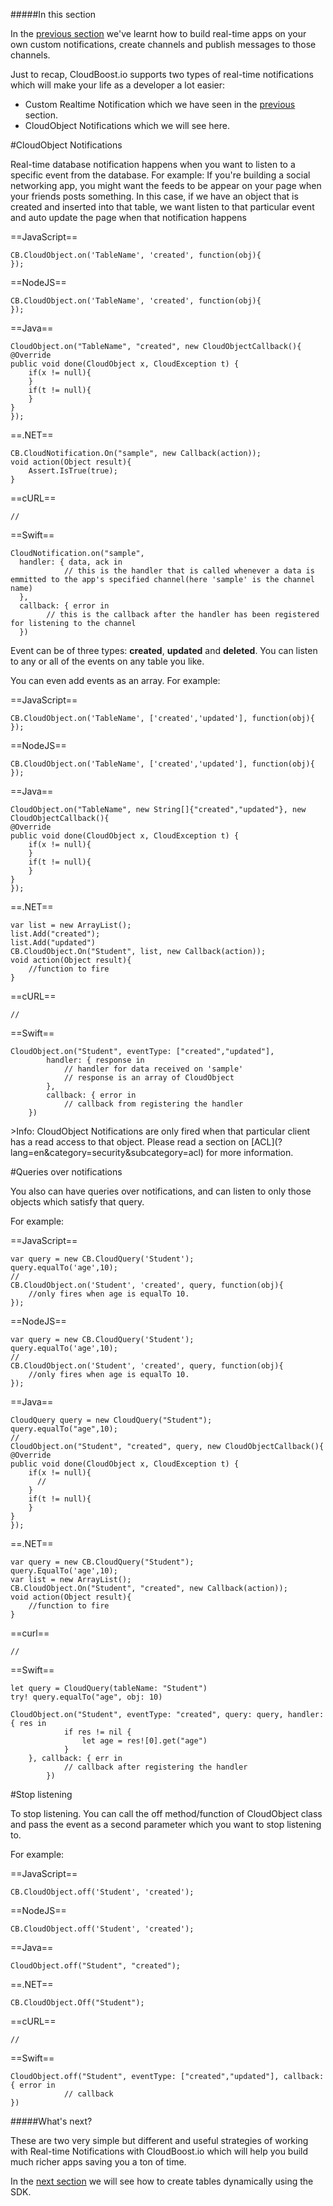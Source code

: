 #####In this section

In the [previous section](?lang=en&category=realtime&subcategory=customnotifications) we've learnt how to build real-time apps on your own custom notifications, create channels and publish messages to those channels.

Just to recap, CloudBoost.io supports two types of real-time notifications which will make your life as a developer a lot easier:

* Custom Realtime Notification which we have seen in the [previous](?lang=en&category=realtime&subcategory=customnotifications) section.
* CloudObject Notifications which we will see here.

#CloudObject Notifications

Real-time database notification happens when you want to listen to a specific event from the database. For example: If you're building a social networking app, you might want the feeds to be appear on your page when your friends posts something. In this case, if we have an object that is created and inserted into that table, we want listen to that particular event and auto update the page when that notification happens

==JavaScript==
<span class="js-lines" data-query="create">
```
CB.CloudObject.on('TableName', 'created', function(obj){
});
```
</span>

==NodeJS==
<span class="nodejs-lines" data-query="create">
```
CB.CloudObject.on('TableName', 'created', function(obj){
});
```
</span>

==Java==
<span class="java-lines" data-query="create">
```
CloudObject.on("TableName", "created", new CloudObjectCallback(){
@Override
public void done(CloudObject x, CloudException t) {
	if(x != null){
	}
	if(t != null){
	}
}
});
```
</span>

==.NET==
<span class="dotnet-lines" data-query="create">
```
CB.CloudNotification.On("sample", new Callback(action));
void action(Object result){
    Assert.IsTrue(true);
}
```
</span>

==cURL==
<span class="curl-lines" data-query="create">
```
//
```
</span>


==Swift==
<span class="ios-lines" data-query="create">
```
CloudNotification.on("sample",  
  handler: { data, ack in
			// this is the handler that is called whenever a data is emmitted to the app's specified channel(here 'sample' is the channel name)
  },
  callback: { error in
		// this is the callback after the handler has been registered for listening to the channel			
  })
```
</span>

Event can be of three types: **created**, **updated** and **deleted**. You can listen to any or all of the events on any table you like.

You can even add events as an array. For example:

==JavaScript==
<span class="js-lines" data-query="createupdate">
```
CB.CloudObject.on('TableName', ['created','updated'], function(obj){
});
```
</span>

==NodeJS==
<span class="nodejs-lines" data-query="createupdate">
```
CB.CloudObject.on('TableName', ['created','updated'], function(obj){
});
```
</span>

==Java==
<span class="java-lines" data-query="createupdate">
```
CloudObject.on("TableName", new String[]{"created","updated"}, new CloudObjectCallback(){
@Override
public void done(CloudObject x, CloudException t) {
	if(x != null){
	}
	if(t != null){
	}
}
});
```
</span>

==.NET==
<span class="dotnet-lines" data-query="createupdate">
```
var list = new ArrayList();
list.Add("created");
list.Add("updated")
CB.CloudObject.On("Student", list, new Callback(action));
void action(Object result){
    //function to fire
}
```
</span>

==cURL==
<span class="curl-lines" data-query="createupdate">
```
//
```
</span>

==Swift==
<span class="ios-lines" data-query="create">
```
CloudObject.on("Student", eventType: ["created","updated"],
		handler: { response in
			// handler for data received on 'sample'
			// response is an array of CloudObject			
		},
		callback: { error in
			// callback from registering the handler			
    })
```
</span>
>Info: CloudObject Notifications are only fired when that particular client has a read access to that object. Please read a section on [ACL](?lang=en&category=security&subcategory=acl) for more information.


#Queries over notifications

You also can have queries over notifications, and can listen to only those objects which satisfy that query.

For example:

==JavaScript==
<span class="js-lines" data-query="query">
```
var query = new CB.CloudQuery('Student');
query.equalTo('age',10);
//
CB.CloudObject.on('Student', 'created', query, function(obj){
	//only fires when age is equalTo 10.
});
```
</span>

==NodeJS==
<span class="nodejs-lines" data-query="query">
```
var query = new CB.CloudQuery('Student');
query.equalTo('age',10);
//
CB.CloudObject.on('Student', 'created', query, function(obj){
	//only fires when age is equalTo 10.
});
```
</span>

==Java==
<span class="java-lines" data-query="query">
```
CloudQuery query = new CloudQuery("Student");
query.equalTo("age",10);
//
CloudObject.on("Student", "created", query, new CloudObjectCallback(){
@Override
public void done(CloudObject x, CloudException t) {
	if(x != null){
	  //
	}
	if(t != null){
	}
}
});
```
</span>

==.NET==
<span class="dotnet-lines" data-query="query">
```
var query = new CB.CloudQuery("Student");
query.EqualTo('age',10);  
var list = new ArrayList();
CB.CloudObject.On("Student", "created", new Callback(action));
void action(Object result){
    //function to fire
}
```
</span>

==curl==
<span class="curl-lines" data-query="query">
```
//
```
</span>

==Swift==
<span class="ios-lines" data-query="create">
```
let query = CloudQuery(tableName: "Student")
try! query.equalTo("age", obj: 10)

CloudObject.on("Student", eventType: "created", query: query, handler: { res in
			if res != nil {
				let age = res![0].get("age")    
			}
    }, callback: { err in
			// callback after registering the handler
		})
```
</span>

#Stop listening

To stop listening. You can call the <span class="tut-snippet"> off</span> method/function of CloudObject class and pass the event as a second parameter which you want to stop listening to.

For example:

==JavaScript==
<span class="js-lines" data-query="off">
```
CB.CloudObject.off('Student', 'created');
```
</span>

==NodeJS==
<span class="nodejs-lines" data-query="off">
```
CB.CloudObject.off('Student', 'created');
```
</span>

==Java==
<span class="java-lines" data-query="off">
```
CloudObject.off("Student", "created");
```
</span>

==.NET==
<span class="dotnet-lines" data-query="off">
```
CB.CloudObject.Off("Student");
```
</span>

==cURL==
<span class="curl-lines" data-query="off">
```
//
```
</span>

==Swift==
<span class="ios-lines" data-query="create">
```
CloudObject.off("Student", eventType: ["created","updated"], callback: { error in
			// callback
})
```
</span>

#####What's next?

These are two very simple but different and useful strategies of working with Real-time Notifications with CloudBoost.io which will help you build much richer apps saving you a ton of time.

In the [next section](?lang=en&category=schema&subcategory=cloudtables) we will see how to create tables dynamically using the SDK.
